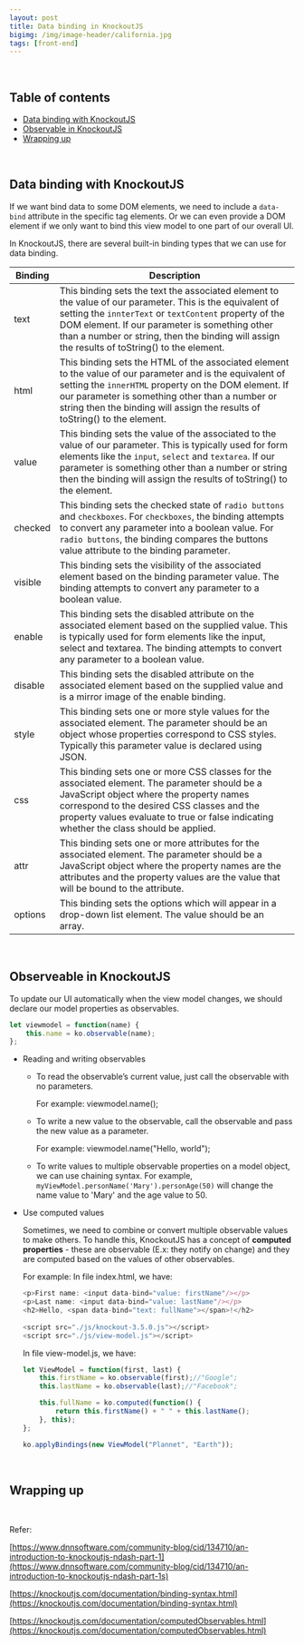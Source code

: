 ```yaml
---
layout: post
title: Data binding in KnockoutJS
bigimg: /img/image-header/california.jpg
tags: [front-end]
---
```



<br>

## Table of contents
- [Data binding with KnockoutJS](#data-binding-with-knockoutjs)
- [Observable in KnockoutJS](#observable-in-knockoutjs)
- [Wrapping up](#wrapping-up)


<br>

## Data binding with KnockoutJS
If we want bind data to some DOM elements, we need to include a ```data-bind``` attribute in the specific tag elements. Or we can even provide a DOM element if we only want to bind this view model to one part of our overall UI.

In KnockoutJS, there are several built-in binding types that we can use for data binding.

|         Binding          |               Description                 |
| ------------------------ | ----------------------------------------- |
| text                     | This binding sets the text the associated element to the value of our parameter. This is the equivalent of setting the ```innterText``` or ```textContent``` property of the DOM element. If our parameter is something other than a number or string, then the binding will assign the results of toString() to the element. |
| html                     | This binding sets the HTML of the associated element to the value of our parameter and is the equivalent of setting the ```innerHTML``` property on the DOM element. If our parameter is something other than a number or string then the binding will assign the results of toString() to the element. |
| value                    | This binding sets the value of the associated to the value of our parameter. This is typically used for form elements like the ```input```, ```select``` and ```textarea```. If our parameter is something other than a number or string then the binding will assign the results of toString() to the element. |
| checked                  | This binding sets the checked state of ```radio buttons``` and ```checkboxes```. For ```checkboxes```, the binding attempts to convert any parameter into a boolean value.  For ```radio buttons```, the binding compares the buttons value attribute to the binding parameter. |
| visible                  | This binding sets the visibility of the associated element based on the binding parameter value. The binding attempts to convert any parameter to a boolean value. |
| enable                   | This binding sets the disabled attribute on the associated element based on the supplied value.  This is typically used for form elements like the input, select and textarea. The binding attempts to convert any parameter to a boolean value. |
| disable                  | This binding sets the disabled attribute on the associated element based on the supplied value and is a mirror image of the enable binding. |
| style                    | This binding sets one or more style values for the associated element. The parameter should be an object whose properties correspond to CSS styles. Typically this parameter value is declared using JSON. |
| css                      | This binding sets one or more CSS classes for the associated element. The parameter should be a JavaScript object where the property names correspond to the desired CSS classes and the property values evaluate to true or false indicating whether the class should be applied. |
| attr                     | This binding sets one or more attributes for the associated element.  The parameter should be a JavaScript object where the property names are the attributes and the property values are the value that will be bound to the attribute. |
| options                  | This binding sets the options which will appear in a drop-down list element.  The value should be an array. | 


<br>

## Observeable in KnockoutJS
To update our UI automatically when the view model changes, we should declare our model properties as observables. 

```javascript
let viewmodel = function(name) {
    this.name = ko.observable(name);
};
```

- Reading and writing observables

    - To read the observable’s current value, just call the observable with no parameters. 

        For example: viewmodel.name();
        
    - To write a new value to the observable, call the observable and pass the new value as a parameter. 

        For example: viewmodel.name("Hello, world");

    - To write values to multiple observable properties on a model object, we can use chaining syntax. For example, ```myViewModel.personName('Mary').personAge(50)``` will change the name value to 'Mary' and the age value to 50.

- Use computed values 

    Sometimes, we need to combine or convert multiple observable values to make others. To handle this, KnockoutJS has a concept of **computed properties** - these are observable (E.x: they notify on change) and they are computed based on the values of other observables.

    For example: In file index.html, we have:

    ```javascript
    <p>First name: <input data-bind="value: firstName"/></p>
    <p>Last name: <input data-bind="value: lastName"/></p>
    <h2>Hello, <span data-bind="text: fullName"></span>!</h2>
               
    <script src="./js/knockout-3.5.0.js"></script>
    <script src="./js/view-model.js"></script>
    ```

    In file view-model.js, we have:

    ```javascript
    let ViewModel = function(first, last) {
        this.firstName = ko.observable(first);//"Google"; 
        this.lastName = ko.observable(last);//"Facebook";

        this.fullName = ko.computed(function() {
            return this.firstName() + " " + this.lastName();
        }, this);
    };

    ko.applyBindings(new ViewModel("Plannet", "Earth"));
    ```

<br>

## Wrapping up




<br>



Refer:

[https://www.dnnsoftware.com/community-blog/cid/134710/an-introduction-to-knockoutjs-ndash-part-1](https://www.dnnsoftware.com/community-blog/cid/134710/an-introduction-to-knockoutjs-ndash-part-1s)

[https://knockoutjs.com/documentation/binding-syntax.html](https://knockoutjs.com/documentation/binding-syntax.html)

[https://knockoutjs.com/documentation/computedObservables.html](https://knockoutjs.com/documentation/computedObservables.html)